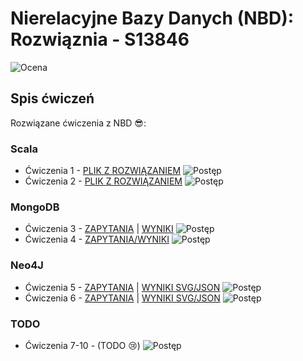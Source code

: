 # Nierelacyjne Bazy Danych (NBD): Rozwiąznia - S13846
![Ocena](https://img.shields.io/badge/Ocena:-%3F%3F%3F-yellow)
## Spis ćwiczeń  
 Rozwiązane ćwiczenia z NBD 😎:
### Scala
- Ćwiczenia 1  - [PLIK Z ROZWIĄZANIEM](https://github.com/wepiotrek/nbd-s13846/blob/master/src/Cwiczenia1.scala) ![Postęp](https://img.shields.io/badge/Zrobiono:-100%25-success)
- Ćwiczenia 2 - [PLIK Z ROZWIĄZANIEM](https://github.com/wepiotrek/nbd-s13846/blob/master/src/Cwiczenia2.scala) ![Postęp](https://img.shields.io/badge/Zrobiono:-100%25-success)
### MongoDB
- Ćwiczenia 3 - [ZAPYTANIA](https://github.com/wepiotrek/nbd-s13846/tree/master/nbd-cw3) | [WYNIKI](https://github.com/wepiotrek/nbd-s13846/tree/master/nbd-cw3/wyniki) ![Postęp](https://img.shields.io/badge/Zrobiono:-100%25-success)
- Ćwiczenia 4 - [ZAPYTANIA/WYNIKI](https://github.com/wepiotrek/nbd-s13846/tree/master/nbd-cw4) ![Postęp](https://img.shields.io/badge/Zrobiono:-100%25-success)
### Neo4J
- Ćwiczenia 5 - [ZAPYTANIA](https://github.com/wepiotrek/nbd-s13846/blob/master/nbd-cw5/zapytania.txt) | [WYNIKI SVG/JSON](https://github.com/wepiotrek/nbd-s13846/tree/master/nbd-cw5) ![Postęp](https://img.shields.io/badge/Zrobiono:-100%25-success)
- Ćwiczenia 6 - [ZAPYTANIA](https://github.com/wepiotrek/nbd-s13846/blob/master/nbd-cw6/zapytania.txt) | [WYNIKI SVG/JSON](https://github.com/wepiotrek/nbd-s13846/tree/master/nbd-cw6) ![Postęp](https://img.shields.io/badge/Zrobiono:-100%25-success)
### TODO
- Ćwiczenia 7-10 - (TODO 😢) ![Postęp](https://img.shields.io/badge/Zrobiono:-0%25-red)